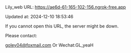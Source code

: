 Lily_web URL: https://ae6d-61-165-102-156.ngrok-free.app

Updated at: 2024-12-10 18:53:46

If you cannot open this URL, the server might be down.

Please contact: 

goley04@foxmail.com Or Wechat:GL_yeaH